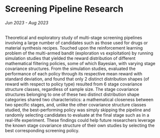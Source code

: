 # Screening Pipeline Research
###### Jun 2023 - Aug 2023
Theoretical and exploratory study of multi-stage screening pipelines involving a large number of candidates such as those used for drugs or material synthesis recipes. Touched upon the reinforcement learning problem of the multi-armed bandit (exploration vs exploitation) by running simulation studies that yielded the reward distribution of different mathematical filtering policies, some of which Bayesian, with varying stage covariance structures. From the simulation studies, evaluated the performance of each policy through its respective mean reward with standard deviation, and found that only 2 distinct distribution shapes (of reward with respect to policy type) resulted from 6 stage covariance structure classes, regardless of sample size. The stage covariance structures belonging to one of these two distinct distribution shape categories shared two characteristics: a mathematical closeness between two specific stages, and, unlike the other covariance structure classes studied, the best-performing policy was simply skipping the pipeline and randomly selecting candidates to evaluate at the final stage such as in a real-life experiment. These findings could help future researchers leverage the known stage covariance structure of their own studies by selecting the best corresponding screening policy.
